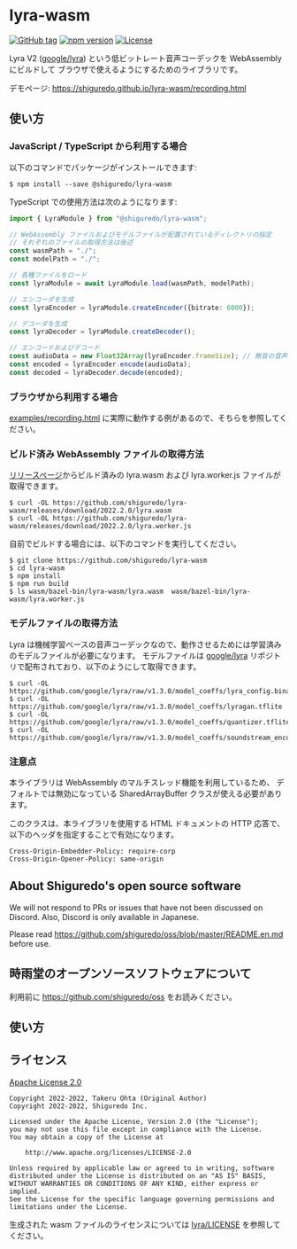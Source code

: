 # lyra-wasm

[![GitHub tag](https://img.shields.io/github/tag/shiguredo/lyra-wasm.svg)](https://github.com/shiguredo/lyra-wasm)
[![npm version](https://badge.fury.io/js/@shiguredo%2Flyra-wasm.svg)](https://badge.fury.io/js/@shiguredo%2Flyra-wasm)
[![License](https://img.shields.io/badge/License-Apache%202.0-blue.svg)](https://opensource.org/licenses/Apache-2.0)

Lyra V2 ([google/lyra]) という低ビットレート音声コーデックを WebAssembly にビルドして
ブラウザで使えるようにするためのライブラリです。

デモページ: https://shiguredo.github.io/lyra-wasm/recording.html

[google/lyra]: https://github.com/google/lyra

## 使い方

### JavaScript / TypeScript から利用する場合

以下のコマンドでパッケージがインストールできます:

```console
$ npm install --save @shiguredo/lyra-wasm
```

TypeScript での使用方法は次のようになります:

```typescript
import { LyraModule } from "@shiguredo/lyra-wasm";

// WebAssembly ファイルおよびモデルファイルが配置されているディレクトリの指定
// それぞれのファイルの取得方法は後述
const wasmPath = "./";
const modelPath = "./";

// 各種ファイルをロード
const lyraModule = await LyraModule.load(wasmPath, modelPath);

// エンコーダを生成
const lyraEncoder = lyraModule.createEncoder({bitrate: 6000});

// デコーダを生成
const lyraDecoder = lyraModule.createDecoder();

// エンコードおよびデコード
const audioData = new Float32Array(lyraEncoder.frameSize); // 無音の音声データを 1 フレーム分生成
const encoded = lyraEncoder.encode(audioData);
const decoded = lyraDecoder.decode(encoded);
```

### ブラウザから利用する場合

[examples/recording.html](examples/recording.html) に実際に動作する例があるので、そちらを参照してください。

### ビルド済み WebAssembly ファイルの取得方法

[リリースページ](https://github.com/shiguredo/lyra-wasm/releases)からビルド済みの lyra.wasm および lyra.worker.js ファイルが取得できます。

```console
$ curl -OL https://github.com/shiguredo/lyra-wasm/releases/download/2022.2.0/lyra.wasm
$ curl -OL https://github.com/shiguredo/lyra-wasm/releases/download/2022.2.0/lyra.worker.js
```

自前でビルドする場合には、以下のコマンドを実行してください。

```console
$ git clone https://github.com/shiguredo/lyra-wasm
$ cd lyra-wasm
$ npm install
$ npm run build
$ ls wasm/bazel-bin/lyra-wasm/lyra.wasm  wasm/bazel-bin/lyra-wasm/lyra.worker.js
```

### モデルファイルの取得方法

Lyra は機械学習ベースの音声コーデックなので、動作させるためには学習済みのモデルファイルが必要になります。
モデルファイルは [google/lyra] リポジトリで配布されており、以下のようにして取得できます。

```console
$ curl -OL https://github.com/google/lyra/raw/v1.3.0/model_coeffs/lyra_config.binarypb
$ curl -OL https://github.com/google/lyra/raw/v1.3.0/model_coeffs/lyragan.tflite
$ curl -OL https://github.com/google/lyra/raw/v1.3.0/model_coeffs/quantizer.tflite
$ curl -OL https://github.com/google/lyra/raw/v1.3.0/model_coeffs/soundstream_encoder.tflite
```

### 注意点

本ライブラリは WebAssembly のマルチスレッド機能を利用しているため、
デフォルトでは無効になっている SharedArrayBuffer クラスが使える必要があります。

このクラスは、本ライブラリを使用する HTML ドキュメントの HTTP 応答で、
以下のヘッダを指定することで有効になります。

```
Cross-Origin-Embedder-Policy: require-corp
Cross-Origin-Opener-Policy: same-origin
```

## About Shiguredo's open source software

We will not respond to PRs or issues that have not been discussed on Discord. Also, Discord is only available in Japanese.

Please read https://github.com/shiguredo/oss/blob/master/README.en.md before use.

## 時雨堂のオープンソースソフトウェアについて

利用前に https://github.com/shiguredo/oss をお読みください。

## 使い方


## ライセンス

[Apache License 2.0](https://www.apache.org/licenses/LICENSE-2.0)

```
Copyright 2022-2022, Takeru Ohta (Original Author)
Copyright 2022-2022, Shiguredo Inc.

Licensed under the Apache License, Version 2.0 (the "License");
you may not use this file except in compliance with the License.
You may obtain a copy of the License at

    http://www.apache.org/licenses/LICENSE-2.0

Unless required by applicable law or agreed to in writing, software
distributed under the License is distributed on an "AS IS" BASIS,
WITHOUT WARRANTIES OR CONDITIONS OF ANY KIND, either express or implied.
See the License for the specific language governing permissions and
limitations under the License.
```

生成された wasm ファイルのライセンスについては [lyra/LICENSE](https://github.com/google/lyra) を参照してください。
